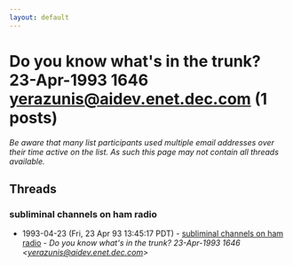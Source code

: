```yaml
---
layout: default
---
```


# Do you know what's in the trunk?  23-Apr-1993 1646 <yerazunis@aidev.enet.dec.com> (1 posts)

_Be aware that many list participants used multiple email addresses over their time active on the list. As such this page may not contain all threads available._

## Threads

### subliminal channels on ham radio
+ 1993-04-23 (Fri, 23 Apr 93 13:45:17 PDT) - [subliminal channels on ham radio](/archive/1993/04/30cc771c312724f6fc690c368adcd312ce23c2428756511e634e419f0fd81e23) - _Do you know what's in the trunk?  23-Apr-1993 1646 \<yerazunis@aidev.enet.dec.com\>_

